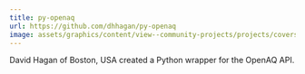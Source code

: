 ```yaml
---
title: py-openaq
url: https://github.com/dhhagan/py-openaq
image: assets/graphics/content/view--community-projects/projects/covers/py-openaq.jpg
---
```


David Hagan of Boston, USA created a Python wrapper for the OpenAQ API.
